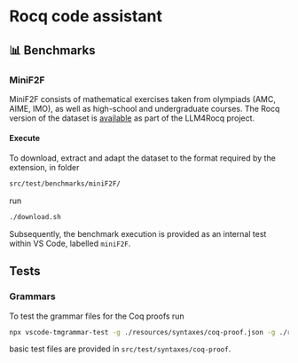 # Rocq code assistant

## 📊 Benchmarks
### MiniF2F
MiniF2F consists of mathematical exercises taken from olympiads (AMC, AIME, IMO), as well as high-school and undergraduate courses. The Rocq version of the dataset is [available](https://github.com/LLM4Rocq/miniF2F-rocq) as part of the LLM4Rocq project. 

#### Execute
To download, extract and adapt the dataset to the format required by the extension, in folder
```sh
src/test/benchmarks/miniF2F/
```
run 
```sh
./download.sh
``` 
Subsequently, the benchmark execution is provided as an internal test within VS Code, labelled `miniF2F`.

## Tests
### Grammars
To test the grammar files for the Coq proofs run
```sh
npx vscode-tmgrammar-test -g ./resources/syntaxes/coq-proof.json -g ./resources/syntaxes/coq-proof-body.json <PATH TO TEST FILE>
```
basic test files are provided in `src/test/syntaxes/coq-proof`.